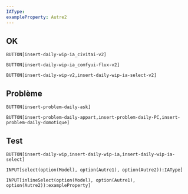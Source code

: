 ```yaml
---
IAType: 
exampleProperty: Autre2
---
```


## OK

`BUTTON[insert-daily-wip-ia_civitai-v2]`

`BUTTON[insert-daily-wip-ia_comfyui-flux-v2]`

`BUTTON[insert-daily-wip-v2,insert-daily-wip-ia-select-v2]`


## Problème

`BUTTON[insert-problem-daily-ask]`

`BUTTON[insert-problem-daily-appart,insert-problem-daily-PC,insert-problem-daily-domotique]`

## Test 

`BUTTON[insert-daily-wip,insert-daily-wip-ia,insert-daily-wip-ia-select]`



```meta-bind
INPUT[select(option(Model), option(Autre1), option(Autre2)):IAType]
```
`INPUT[inlineSelect(option(Model), option(Autre1), option(Autre2)):exampleProperty]`

